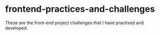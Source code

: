 # frontend-practices-and-challenges
These are the front-end project challenges that I have practised and developed.
